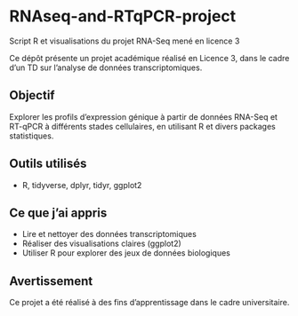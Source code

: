 # RNAseq-and-RTqPCR-project
Script R et visualisations du projet RNA-Seq mené en licence 3

Ce dépôt présente un projet académique réalisé en Licence 3, dans le cadre d’un TD sur l’analyse de données transcriptomiques.

## Objectif

Explorer les profils d’expression génique à partir de données RNA-Seq et RT-qPCR à différents stades cellulaires, en utilisant R et divers packages statistiques.

## Outils utilisés

-  R, tidyverse, dplyr, tidyr, ggplot2
  

## Ce que j’ai appris

- Lire et nettoyer des données transcriptomiques
- Réaliser des visualisations claires (ggplot2)
- Utiliser R pour explorer des jeux de données biologiques

## Avertissement

Ce projet a été réalisé à des fins d’apprentissage dans le cadre universitaire.

